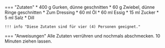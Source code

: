 === "Zutaten"
    * 400 g Gurken, dünne geschnitten
    * 60 g Zwiebel, dünne Ringe geschnitten
    * Zum Dressing
        * 60 ml Öl
        * 60 ml Essig
        * 15 ml Zucker
        * 5 ml Salz
        * Dill

    !!! info "Diese Zutaten sind für vier (4) Personen geeignet."

=== "Anweisungen"
    Alle Zutaten verrühren und nochmals abschmecken. 10 Minuten ziehen lassen.

[^gutekueche]:
    ["Klassischer Gurkensalat."](https://www.gutekueche.at/klassischer-gurkensalat-rezept-14299) *Gute Kueche.* 26 März 2016.
